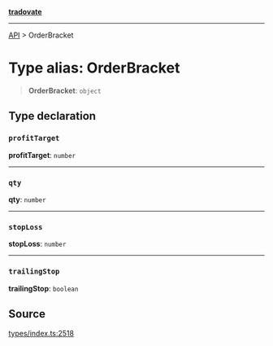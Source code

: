 [**tradovate**](../README.md)

***

[API](../API.md) > OrderBracket

# Type alias: OrderBracket

> **OrderBracket**: `object`

## Type declaration

### `profitTarget`

**profitTarget**: `number`

***

### `qty`

**qty**: `number`

***

### `stopLoss`

**stopLoss**: `number`

***

### `trailingStop`

**trailingStop**: `boolean`

## Source

[types/index.ts:2518](https://github.com/cgilly2fast/tradovate-typescript/blob/b1caea5/src/types/index.ts#L2518)
